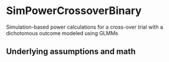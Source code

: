 # SimPowerCrossoverBinary
Simulation-based power calculations for a cross-over trial with a dichotomous outcome modeled using GLMMs

<!-- ABOUT THE PROJECT -->
## Underlying assumptions and math
